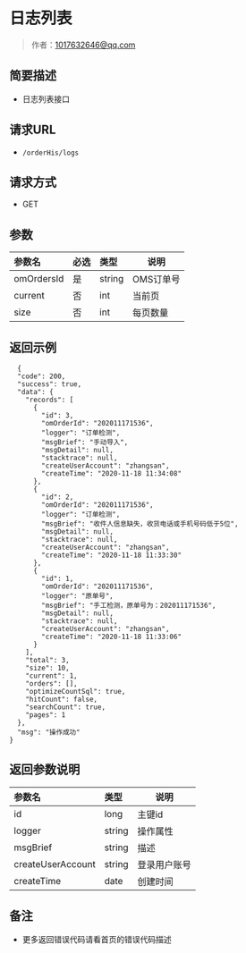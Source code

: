 # 日志列表

> 作者：1017632646@qq.com

## 简要描述

- 日志列表接口

## 请求URL
- ` /orderHis/logs `
  
## 请求方式
- GET 

## 参数

|参数名|必选|类型|说明|
|:----    |:---|:----- |-----   |
|omOrdersId |是  |string |OMS订单号   |
|current |否  |int |当前页   |
|size |否  |int |每页数量   |

## 返回示例 

``` 
  {
  "code": 200,
  "success": true,
  "data": {
    "records": [
      {
        "id": 3,
        "omOrderId": "202011171536",
        "logger": "订单检测",
        "msgBrief": "手动导入",
        "msgDetail": null,
        "stacktrace": null,
        "createUserAccount": "zhangsan",
        "createTime": "2020-11-18 11:34:08"
      },
      {
        "id": 2,
        "omOrderId": "202011171536",
        "logger": "订单检测",
        "msgBrief": "收件人信息缺失，收货电话或手机号码低于5位",
        "msgDetail": null,
        "stacktrace": null,
        "createUserAccount": "zhangsan",
        "createTime": "2020-11-18 11:33:30"
      },
      {
        "id": 1,
        "omOrderId": "202011171536",
        "logger": "原单号",
        "msgBrief": "手工检测，原单号为：202011171536",
        "msgDetail": null,
        "stacktrace": null,
        "createUserAccount": "zhangsan",
        "createTime": "2020-11-18 11:33:06"
      }
    ],
    "total": 3,
    "size": 10,
    "current": 1,
    "orders": [],
    "optimizeCountSql": true,
    "hitCount": false,
    "searchCount": true,
    "pages": 1
  },
  "msg": "操作成功"
}
```

## 返回参数说明 

|参数名|类型|说明|
|:-----  |:-----|-----                           |
|id |long   |主键id  |
|logger |string   |操作属性  |
|msgBrief |string   |描述  |
|createUserAccount |string   |登录用户账号  |
|createTime |date   |创建时间  |

## 备注 

- 更多返回错误代码请看首页的错误代码描述